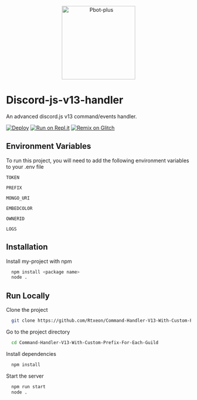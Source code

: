 <p align="center">
  <a href="https://github.com/Rtxeon/Command-Handler-V13-With-Custom-Prefix-For-Each-Guild">
    <img src="https://external-content.duckduckgo.com/iu/?u=https%3A%2F%2Favatars1.githubusercontent.com%2Fu%2F26492485%3Fs%3D280%26v%3D4&f=1&nofb=1" alt="Pbot-plus" width="200" height="200">
  </a>
  
# Discord-js-v13-handler

An advanced discord.js v13 command/events handler.
  
[![Deploy](https://www.herokucdn.com/deploy/button.svg)](https://heroku.com/deploy?template=https://github.com/Rtxeon/Command-Handler-V13-With-Custom-Prefix-For-Each-Guild)
[![Run on Repl.it](https://repl.it/badge/github/Rtxeon/Command-Handler-V13-With-Custom-Prefix-For-Each-Guild)](https://repl.it/github/Rtxeon/Command-Handler-V13-With-Custom-Prefix-For-Each-Guild)
[![Remix on Glitch](https://cdn.glitch.com/2703baf2-b643-4da7-ab91-7ee2a2d00b5b%2Fremix-button.svg)](https://glitch.com/edit/#!/import/github/Rtxeon/Command-Handler-V13-With-Custom-Prefix-For-Each-Guild)

## Environment Variables

To run this project, you will need to add the following environment variables to your .env file

`TOKEN`

`PREFIX`

`MONGO_URI`

`EMBEDCOLOR`

`OWNERID`

`LOGS`

## Installation

Install my-project with npm

```bash
  npm install <package name>
  node .
```
    
## Run Locally

Clone the project

```bash
  git clone https://github.com/Rtxeon/Command-Handler-V13-With-Custom-Prefix-For-Each-Guild
```

Go to the project directory

```bash
  cd Command-Handler-V13-With-Custom-Prefix-For-Each-Guild
```

Install dependencies

```bash
  npm install
```

Start the server

```bash
  npm run start 
  node .
```

